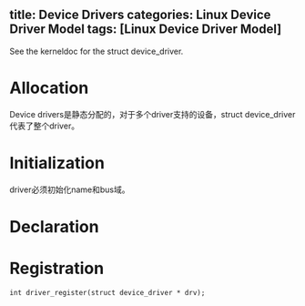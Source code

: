 title: Device Drivers
categories: Linux Device Driver Model
tags: [Linux Device Driver Model]
---
See the kerneldoc for the struct device_driver.

# Allocation
Device drivers是静态分配的，对于多个driver支持的设备，struct device_driver代表了整个driver。

# Initialization
driver必须初始化name和bus域。

# Declaration

# Registration
	int driver_register(struct device_driver * drv);


